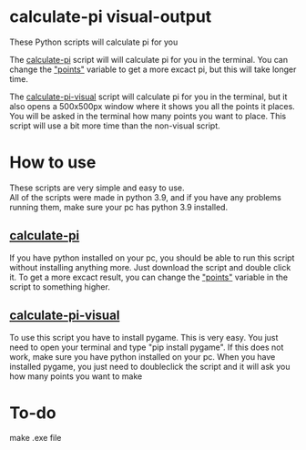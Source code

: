 # calculate-pi visual-output
These Python scripts will calculate pi for you

The [calculate-pi](https://github.com/HermanErKu/calculate-pi-visual-output/blob/main/calculate-pi.py) script will will calculate pi for you in the terminal. You can change the ["points"](https://github.com/HermanErKu/calculate-pi-visual-output/blob/main/calculate-pi.py#L3) variable to get a more excact pi, but this will take longer time.

The [calculate-pi-visual](https://github.com/HermanErKu/calculate-pi-visual-output/blob/main/calculate-pi-visual.py) script will calculate pi for you in the terminal, but it also opens a 500x500px window where it shows you all the points it places. You will be asked in the terminal how many points you want to place. This script will use a bit more time than the non-visual script.

# How to use
These scripts are very simple and easy to use.                                                                                                                 
All of the scripts were made in python 3.9, and if you have any problems running them, make sure your pc has python 3.9 installed.
## [calculate-pi](https://github.com/HermanErKu/calculate-pi-visual-output/blob/main/calculate-pi.py)
If you have python installed on your pc, you should be able to run this script without installing anything more. Just download the script and double click it. To get a more excact result, you can change the ["points"](https://github.com/HermanErKu/calculate-pi-visual-output/blob/main/calculate-pi.py#L3) variable in the script to something higher.

## [calculate-pi-visual](https://github.com/HermanErKu/calculate-pi-visual-output/blob/main/calculate-pi-visual.py)
To use this script you have to install pygame. This is very easy. You just need to open your terminal and type "pip install pygame". If this does not work, make sure you have python installed on your pc. When you have installed pygame, you just need to doubleclick the script and it will ask you how many points you want to make

# To-do
make .exe file
